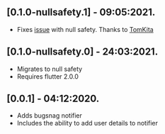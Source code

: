 ## [0.1.0-nullsafety.1] - 09:05:2021.

* Fixes [issue](https://github.com/pheedloop/flutter_bugsnag/issues/2) with null safety. Thanks to [TomKita](https://github.com/TomKita)

## [0.1.0-nullsafety.0] - 24:03:2021.

* Migrates to null safety
* Requires flutter 2.0.0

## [0.0.1] - 04:12:2020.

* Adds bugsnag notifier
* Includes the ability to add user details to notifier
